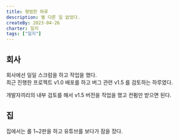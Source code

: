 ```yaml
---
title: 평범한 하루
description: 별 다른 일 없었다.
createBy: 2023-04-26
charter: 일지
tags: ["일지"]
---
```


## 회사

회사에선 일일 스크럼을 하고 작업을 했다.  
최근 진행한 프로젝트 v1.0 배포를 하고 버그 관련 v1.5 를 검토하는 하루였다.

개발자끼리의 내부 검토를 해서 v1.5 버전을 작업을 했고 컨펌만 받으면 된다.

## 집

집에서는 롤 1~2판을 하고 유튜브를 보다가 잠을 잤다.
